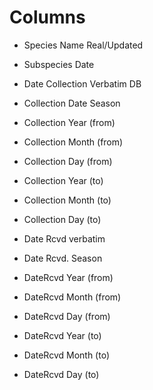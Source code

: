 # Columns

* Species Name Real/Updated
* Subspecies Date
* Date Collection Verbatim DB
* Collection Date Season
* Collection Year (from)
* Collection Month (from)
* Collection Day (from)
* Collection Year (to)
* Collection Month (to)
* Collection Day (to)

* Date Rcvd verbatim
* Date Rcvd. Season
* DateRcvd Year (from)
* DateRcvd Month (from)
* DateRcvd Day (from)
* DateRcvd Year (to)
* DateRcvd Month (to)
* DateRcvd Day (to)